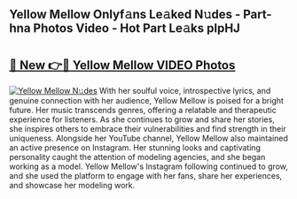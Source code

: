 ## Yellow Mellow Onlyf𝚊ns Le𝚊ked N𝚞des - Part-hna Photos Video - Hot Part Le𝚊ks plpHJ

# <h2><a href="http://ab27665.deff.icu/?id=Yellow+Mellow">🔗 New 👉🔴 Yellow Mellow VIDEO Photos</a></h2>

[![Yellow Mellow N𝚞des](https://i.imgur.com/rIISA9y.gif)](http://ab27665.deff.icu/?id=Yellow+Mellow)
With her soulful voice, introspective lyrics, and genuine connection with her audience, Yellow Mellow is poised for a bright future. Her music transcends genres, offering a relatable and therapeutic experience for listeners. As she continues to grow and share her stories, she inspires others to embrace their vulnerabilities and find strength in their uniqueness. Alongside her YouTube channel, Yellow Mellow also maintained an active presence on Instagram. Her stunning looks and captivating personality caught the attention of modeling agencies, and she began working as a model. Yellow Mellow's Instagram following continued to grow, and she used the platform to engage with her fans, share her experiences, and showcase her modeling work.
